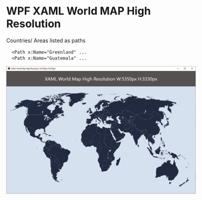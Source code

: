 # WPF XAML World MAP High Resolution

Countries/ Areas listed as paths

```
  <Path x:Name="Greenland" ...
  <Path x:Name="Guatemala" ... 
```
![Image of WPF XAML World Map](https://github.com/i470/WPF-WorldMap/blob/master/WPF-WorldMap/world-map-xaml-high-res.png)
